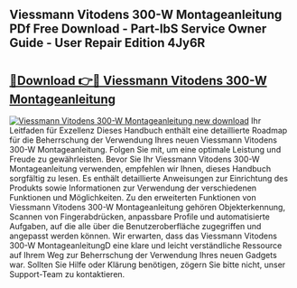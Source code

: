 ## Viessmann Vitodens 300-W Montageanleitung PDf Free Download - Part-lbS Service Owner Guide - User Repair Edition 4Jy6R

# <h2><a href="http://df6s0fx.blite.top/?on=Viessmann+Vitodens+300-W+Montageanleitung">🔗Download 👉🔴 Viessmann Vitodens 300-W Montageanleitung</a></h2>

[![Viessmann Vitodens 300-W Montageanleitung new download](https://i.imgur.com/lujVjoI.png)](http://df6s0fx.blite.top/?on=Viessmann+Vitodens+300-W+Montageanleitung)
Ihr Leitfaden für Exzellenz Dieses Handbuch enthält eine detaillierte Roadmap für die Beherrschung der Verwendung Ihres neuen Viessmann Vitodens 300-W Montageanleitung. Folgen Sie mit, um eine optimale Leistung und Freude zu gewährleisten. Bevor Sie Ihr Viessmann Vitodens 300-W Montageanleitung verwenden, empfehlen wir Ihnen, dieses Handbuch sorgfältig zu lesen. Es enthält detaillierte Anweisungen zur Einrichtung des Produkts sowie Informationen zur Verwendung der verschiedenen Funktionen und Möglichkeiten. Zu den erweiterten Funktionen von Viessmann Vitodens 300-W Montageanleitung gehören Objekterkennung, Scannen von Fingerabdrücken, anpassbare Profile und automatisierte Aufgaben, auf die alle über die Benutzeroberfläche zugegriffen und angepasst werden können. Wir erwarten, dass das Viessmann Vitodens 300-W MontageanleitungD eine klare und leicht verständliche Ressource auf Ihrem Weg zur Beherrschung der Verwendung Ihres neuen Gadgets war. Sollten Sie Hilfe oder Klärung benötigen, zögern Sie bitte nicht, unser Support-Team zu kontaktieren.
